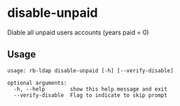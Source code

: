 # disable-unpaid

Diable all unpaid users accounts (years paid = 0)

## Usage

```
usage: rb-ldap disable-unpaid [-h] [--verify-disable]

optional arguments:
  -h, --help        show this help message and exit
  --verify-disable  Flag to indicate to skip prompt

```
